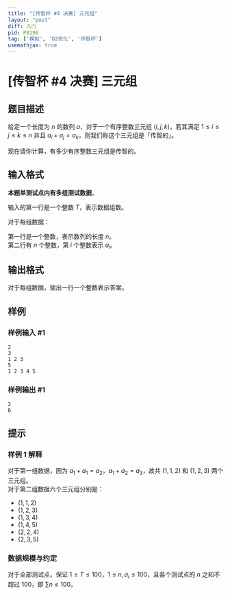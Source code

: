 ```yaml
---
title: "[传智杯 #4 决赛] 三元组"
layout: "post"
diff: 入门
pid: P8196
tag: ['模拟', 'O2优化', '传智杯']
usemathjax: true
---
```


# [传智杯 #4 决赛] 三元组
## 题目描述

给定一个长度为 $n$ 的数列 $a$，对于一个有序整数三元组 $(i, j, k)$，若其满足 $1 \leq i \leq j \leq k \leq n$ 并且 $a_i +a_j  = a_k$，则我们称这个三元组是「传智的」。

现在请你计算，有多少有序整数三元组是传智的。
## 输入格式

**本题单测试点内有多组测试数据**。

输入的第一行是一个整数 $T$，表示数据组数。

对于每组数据：

第一行是一个整数，表示数列的长度 $n$。  
第二行有 $n$ 个整数，第 $i$ 个整数表示 $a_i$。
## 输出格式

对于每组数据，输出一行一个整数表示答案。
## 样例

### 样例输入 #1
```
2
3
1 2 3
5
1 2 3 4 5

```
### 样例输出 #1
```
2
6
```
## 提示

### 样例 1 解释

对于第一组数据，因为 $a_1 + a_1 = a_2$，$a_1 + a_2 = a_3$，故共 $(1, 1, 2)$ 和 $(1, 2, 3)$ 两个三元组。  
对于第二组数据六个三元组分别是：
- $(1, 1, 2)$
- $(1, 2, 3)$
- $(1, 3, 4)$
- $(1, 4, 5)$
- $(2, 2, 4)$
- $(2, 3, 5)$

### 数据规模与约定

对于全部测试点，保证 $1 \leq T \leq 100$，$1 \leq n , a_i \leq 100$，且各个测试点的 $n$ 之和不超过 $100$，即 $\sum n \leq 100$。
